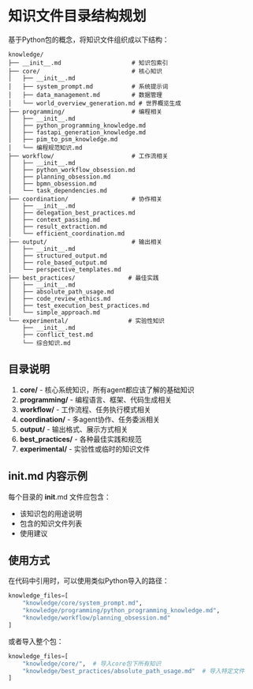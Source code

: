 # 知识文件目录结构规划

基于Python包的概念，将知识文件组织成以下结构：

```
knowledge/
├── __init__.md                    # 知识包索引
├── core/                          # 核心知识
│   ├── __init__.md
│   ├── system_prompt.md           # 系统提示词
│   ├── data_management.md         # 数据管理
│   └── world_overview_generation.md # 世界概览生成
├── programming/                   # 编程相关
│   ├── __init__.md
│   ├── python_programming_knowledge.md
│   ├── fastapi_generation_knowledge.md
│   ├── pim_to_psm_knowledge.md
│   └── 编程规范知识.md
├── workflow/                      # 工作流相关
│   ├── __init__.md
│   ├── python_workflow_obsession.md
│   ├── planning_obsession.md
│   ├── bpmn_obsession.md
│   └── task_dependencies.md
├── coordination/                  # 协作相关
│   ├── __init__.md
│   ├── delegation_best_practices.md
│   ├── context_passing.md
│   ├── result_extraction.md
│   └── efficient_coordination.md
├── output/                        # 输出相关
│   ├── __init__.md
│   ├── structured_output.md
│   ├── role_based_output.md
│   └── perspective_templates.md
├── best_practices/               # 最佳实践
│   ├── __init__.md
│   ├── absolute_path_usage.md
│   ├── code_review_ethics.md
│   ├── test_execution_best_practices.md
│   └── simple_approach.md
└── experimental/                 # 实验性知识
    ├── __init__.md
    ├── conflict_test.md
    └── 综合知识.md

```

## 目录说明

1. **core/** - 核心系统知识，所有agent都应该了解的基础知识
2. **programming/** - 编程语言、框架、代码生成相关
3. **workflow/** - 工作流程、任务执行模式相关
4. **coordination/** - 多agent协作、任务委派相关
5. **output/** - 输出格式、展示方式相关
6. **best_practices/** - 各种最佳实践和规范
7. **experimental/** - 实验性或临时的知识文件

## __init__.md 内容示例

每个目录的 __init__.md 文件应包含：
- 该知识包的用途说明
- 包含的知识文件列表
- 使用建议

## 使用方式

在代码中引用时，可以使用类似Python导入的路径：
```python
knowledge_files=[
    "knowledge/core/system_prompt.md",
    "knowledge/programming/python_programming_knowledge.md",
    "knowledge/workflow/planning_obsession.md"
]
```

或者导入整个包：
```python
knowledge_files=[
    "knowledge/core/",  # 导入core包下所有知识
    "knowledge/best_practices/absolute_path_usage.md"  # 导入特定文件
]
```